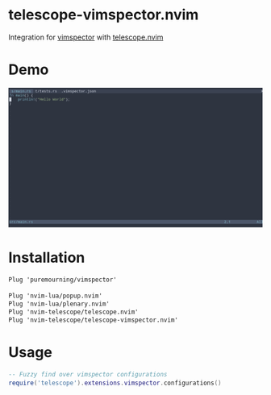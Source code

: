 # telescope-vimspector.nvim

Integration for [vimspector](https://github.com/puremourning/vimspector) with
[telescope.nvim](https://github.com/nvim-telescope/telescope.nvim)

# Demo

![Demo](./demo.gif)

# Installation

```viml
Plug 'puremourning/vimspector'

Plug 'nvim-lua/popup.nvim'
Plug 'nvim-lua/plenary.nvim'
Plug 'nvim-telescope/telescope.nvim'
Plug 'nvim-telescope/telescope-vimspector.nvim'
```

# Usage

```lua
-- Fuzzy find over vimspector configurations
require('telescope').extensions.vimspector.configurations()
```
